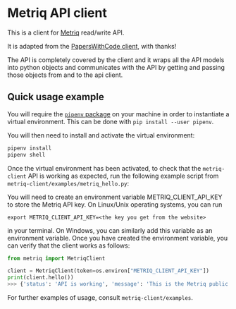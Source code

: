 # Metriq API client

This is a client for [Metriq](https://metriq.info) read/write API.

It is adapted from the [PapersWithCode client](https://github.com/paperswithcode/paperswithcode-client), with thanks!

The API is completely covered by the client and it wraps all the API models
into python objects and communicates with the API by getting and passing those
objects from and to the api client.

## Quick usage example

You will require the [`pipenv` package](https://pipenv.pypa.io/en/latest/) on your machine in order to instantiate a 
virtual environment. This can be done with `pip install --user pipenv`.

You will then need to install and activate the virtual environment:

```bash
pipenv install
pipenv shell
```
Once the virtual environment has been activated, to check that the `metriq-client` API is working as expected, run the 
following example script from `metriq-client/examples/metriq_hello.py`:

You will need to create an environment variable METRIQ_CLIENT_API_KEY to store the Metriq API key. On Linux/Unix operating systems, you can run
```
export METRIQ_CLIENT_API_KEY=<the key you get from the website>
```
in your terminal. On Windows, you can similarly add this variable as an environment variable. Once you have created the environment variable, you can verify that the client works as follows:

```python
from metriq import MetriqClient

client = MetriqClient(token=os.environ["METRIQ_CLIENT_API_KEY"])
print(client.hello())
>>> {'status': 'API is working', 'message': 'This is the Metriq public REST API.'}
```

For further examples of usage, consult `metriq-client/examples`.
